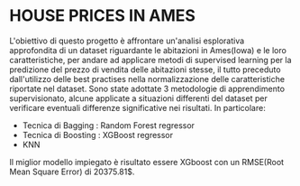 # HOUSE PRICES IN AMES

L'obiettivo di questo progetto è affrontare un'analisi esplorativa approfondita di un dataset riguardante le abitazioni in Ames(Iowa) e le loro caratteristiche, 
per andare ad applicare metodi di supervised learning per la predizione del prezzo di vendita delle abitazioni stesse, il tutto preceduto
dall'utilizzo delle best practises nella normalizzazione delle caratteristiche riportate nel dataset.
Sono state adottate 3 metodologie di apprendimento supervisionato, alcune applicate a situazioni differenti del dataset per verificare eventuali differenze
significative nei risultati.
In particolare:
- Tecnica di Bagging : Random Forest regressor
- Tecnica di Boosting : XGBoost regressor
- KNN

Il miglior modello impiegato è risultato essere XGboost con un RMSE(Root Mean Square Error) di 20375.81$.

